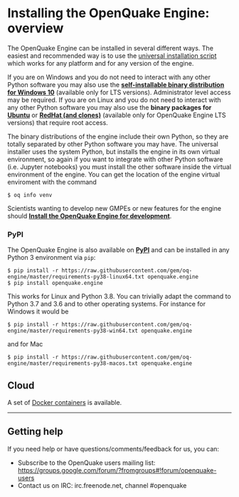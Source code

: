 # Installing the OpenQuake Engine: overview

The OpenQuake Engine can be installed in several different ways. The
easiest and recommended way is to use the [universal installation
script](universal.md) which works for any platform and for any version
of the engine.

If you are on Windows and you do not need to interact with any other Python software you may also use the **[self-installable binary distribution for Windows 10](windows.md)** (available only for LTS versions). Administrator level access may be required.
If you are on Linux and you do not need to interact with any other Python software you may also use the **binary packages for [Ubuntu](ubuntu.md)** or **[RedHat (and clones)](rhel.md)** (available only for OpenQuake Engine LTS versions) that require root access.

The binary distributions of the engine include their own Python, so they are totally separated by other Python software you may have. The universal installer uses the system Python, but installs the engine in its own virtual environment, so again if you want to integrate with other Python software (i.e. Jupyter notebooks) you must install the other software inside the virtual environment of the engine. You can get the location of the engine virtual enviroment with the command
```
$ oq info venv
```

Scientists wanting to develop new GMPEs or new features for the engine should **[Install the OpenQuake Engine for development](universal.md)**.

### PyPI

The OpenQuake Engine is also available on **[PyPI](https://pypi.python.org/pypi/openquake.engine)** and can be installed in any Python 3 environment via `pip`:

```
$ pip install -r https://raw.githubusercontent.com/gem/oq-engine/master/requirements-py38-linux64.txt openquake.engine
$ pip install openquake.engine
```
This works for Linux and Python 3.8. You can trivially adapt the command to Python 3.7 and 3.6 and to other
operating systems. For instance for Windows it would be

```
$ pip install -r https://raw.githubusercontent.com/gem/oq-engine/master/requirements-py38-win64.txt openquake.engine
```
and for Mac
```
$ pip install -r https://raw.githubusercontent.com/gem/oq-engine/master/requirements-py38-macos.txt openquake.engine
```

## Cloud

A set of [Docker containers](docker.md) is available.

***

## Getting help
If you need help or have questions/comments/feedback for us, you can:
  * Subscribe to the OpenQuake users mailing list: https://groups.google.com/forum/?fromgroups#!forum/openquake-users
  * Contact us on IRC: irc.freenode.net, channel #openquake
